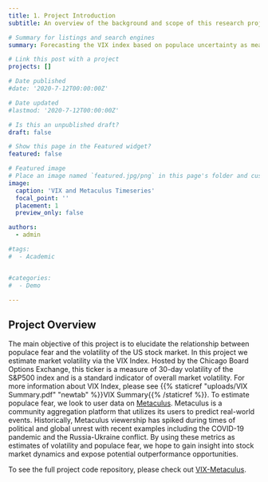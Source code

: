 ```yaml
---
title: 1. Project Introduction
subtitle: An overview of the background and scope of this research project

# Summary for listings and search engines
summary: Forecasting the VIX index based on populace uncertainty as measured by user data on https://www.metaculus.com/questions/

# Link this post with a project
projects: []

# Date published
#date: '2020-7-12T00:00:00Z'

# Date updated
#lastmod: '2020-7-12T00:00:00Z'

# Is this an unpublished draft?
draft: false

# Show this page in the Featured widget?
featured: false

# Featured image
# Place an image named `featured.jpg/png` in this page's folder and customize its options here.
image:
  caption: 'VIX and Metaculus Timeseries'
  focal_point: ''
  placement: 1
  preview_only: false

authors:
  - admin

#tags:
#  - Academic


#categories:
#  - Demo

---
```


## Project Overview

The main objective of this project is to elucidate the relationship between populace fear and the volatility of the US stock market. In this project we estimate market volatility via the VIX Index. Hosted by the Chicago Board Options Exchange, this ticker is a measure of 30-day volatility of the S&P500 index and is a standard indicator of overall market volatility. For more information about VIX Index, please see {{% staticref "uploads/VIX Summary.pdf" "newtab" %}}VIX Summary{{% /staticref %}}. To estimate populace fear, we look to user data on [Metaculus](https://www.metaculus.com/questions/). Metaculus is a community aggregation platform that utilizes its users to predict real-world events. Historically, Metaculus viewership has spiked during times of political and global unrest with recent examples including the COVID-19 pandemic and the Russia-Ukraine conflict. By using these metrics as estimates of volatility and populace fear, we hope to gain insight into stock market dynamics and expose potential outperformance opportunities. 

To see the full project code repository, please check out [VIX-Metaculus](https://github.com/VJ-Varanasi/VIX-Metaculus).


